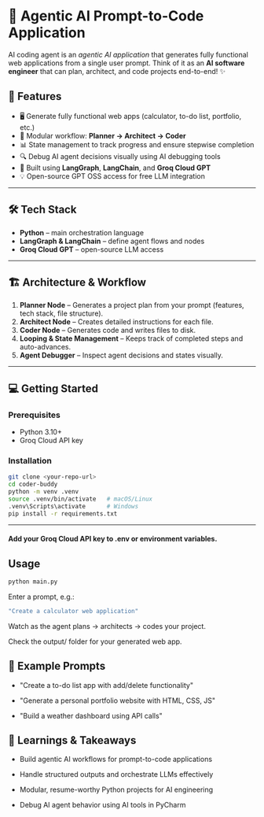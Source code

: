 # 🚀 Agentic AI Prompt-to-Code Application


AI coding agent is an *agentic AI application* that generates fully functional web applications from a single user prompt. Think of it as an **AI software engineer** that can plan, architect, and code projects end-to-end! ✨


## 🌟 Features

- 🖥 Generate fully functional web apps (calculator, to-do list, portfolio, etc.)  
- 🧩 Modular workflow: **Planner → Architect → Coder**  
- 📊 State management to track progress and ensure stepwise completion  
- 🔍 Debug AI agent decisions visually using AI debugging tools  
- 🤖 Built using **LangGraph**, **LangChain**, and **Groq Cloud GPT**  
- 💡 Open-source GPT OSS access for free LLM integration  

---

## 🛠 Tech Stack

- **Python** – main orchestration language  
- **LangGraph & LangChain** – define agent flows and nodes  
- **Groq Cloud GPT** – open-source LLM access  

---

## 🏗 Architecture & Workflow

1. **Planner Node** – Generates a project plan from your prompt (features, tech stack, file structure).  
2. **Architect Node** – Creates detailed instructions for each file.  
3. **Coder Node** – Generates code and writes files to disk.  
4. **Looping & State Management** – Keeps track of completed steps and auto-advances.  
5. **Agent Debugger** – Inspect agent decisions and states visually.  

---

## 💻 Getting Started

### Prerequisites

- Python 3.10+  
- Groq Cloud API key  

### Installation

```bash
git clone <your-repo-url>
cd coder-buddy
python -m venv .venv
source .venv/bin/activate   # macOS/Linux
.venv\Scripts\activate      # Windows
pip install -r requirements.txt

```
---
#### Add your Groq Cloud API key to .env or environment variables.

## Usage

```bash
python main.py
```
Enter a prompt, e.g.:

```bash
"Create a calculator web application"
```

Watch as the agent plans → architects → codes your project.

Check the output/ folder for your generated web app.


## 📂 Example Prompts

- "Create a to-do list app with add/delete functionality"

- "Generate a personal portfolio website with HTML, CSS, JS"

- "Build a weather dashboard using API calls"

## 🎯 Learnings & Takeaways

- Build agentic AI workflows for prompt-to-code applications

- Handle structured outputs and orchestrate LLMs effectively

- Modular, resume-worthy Python projects for AI engineering

- Debug AI agent behavior using AI tools in PyCharm